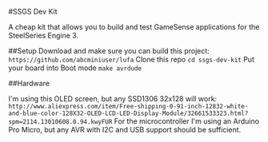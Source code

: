 #SSGS Dev Kit

A cheap kit that allows you to build and test GameSense applications for the SteelSeries Engine 3.

##Setup
	Download and make sure you can build this project: `https://github.com/abcminiuser/lufa`
	Clone this repo
	`cd ssgs-dev-kit`
	Put your board into Boot mode
	`make avrdude`

##Hardware

I'm using this OLED screen, but any SSD1306 32x128 will work: `http://www.aliexpress.com/item/Free-shipping-0-91-inch-12832-white-and-blue-color-128X32-OLED-LCD-LED-Display-Module/32661533323.html?spm=2114.13010608.0.94.kwyFUR`
For the microcontroller I'm using an Arduino Pro Micro, but any AVR with I2C and USB support should be sufficient.

